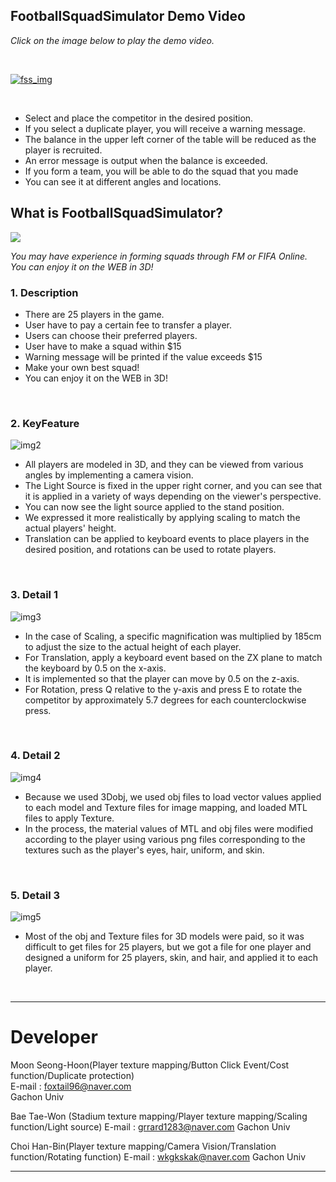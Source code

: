 ## FootballSquadSimulator Demo Video
*Click on the image below to play the demo video.*

</br>

[![fss_img](https://user-images.githubusercontent.com/43931412/206648238-ff09655a-106e-4861-886e-140ed4fbbd3b.png)](https://www.youtube.com/watch?v=dxtBo5Kp3P0)

</br>

- Select and place the competitor in the desired position.
- If you select a duplicate player, you will receive a warning message.
- The balance in the upper left corner of the table will be reduced as the player is recruited.
- An error message is output when the balance is exceeded.
- If you form a team, you will be able to do the squad that you made
- You can see it at different angles and locations.


## What is FootballSquadSimulator?
<img src="https://user-images.githubusercontent.com/43931412/206649262-3d9e8576-5efd-46c9-99d5-cde0b72459d8.png"/>

*You may have experience in forming squads through FM or FIFA Online.*
*You can enjoy it on the WEB in 3D!*


### 1. Description
- There are 25 players in the game.
- User have to pay a certain fee to transfer a player.
- Users can choose their preferred players.
- User have to make a squad within $15
- Warning message will be printed if the value exceeds $15
- Make your own best squad!
- You can enjoy it on the WEB in 3D!

</br>

### 2. KeyFeature

![img2](https://user-images.githubusercontent.com/43931412/206653875-fc2e5231-27e3-4740-9648-fd011375f28f.png)

- All players are modeled in 3D, and they can be viewed from various angles by implementing a camera vision.
- The Light Source is fixed in the upper right corner, and you can see that it is applied in a variety of ways depending on the viewer's perspective. 
- You can now see the light source applied to the stand position.
- We expressed it more realistically by applying scaling to match the actual players' height.
- Translation can be applied to keyboard events to place players in the desired position, and rotations can be used to rotate players.

</br>

### 3. Detail 1

![img3](https://user-images.githubusercontent.com/43931412/206654717-95c6b371-43a3-4d87-807a-6bec86084067.png)

- In the case of Scaling, a specific magnification was multiplied by 185cm to adjust the size to the actual height of each player.
- For Translation, apply a keyboard event based on the ZX plane to match the keyboard by 0.5 on the x-axis.
- It is implemented so that the player can move by 0.5 on the z-axis.
- For Rotation, press Q relative to the y-axis and press E to rotate the competitor by approximately 5.7 degrees for each counterclockwise press.

</br>

### 4. Detail 2

![img4](https://user-images.githubusercontent.com/43931412/206654972-a0f7b6bf-7c0c-4c1c-b48f-42fa68652986.png)

- Because we used 3Dobj, we used obj files to load vector values applied to each model and Texture files for image mapping, and loaded MTL files to apply Texture.
- In the process, the material values of MTL and obj files were modified according to the player using various png files corresponding to the textures such as the player's eyes, hair, uniform, and skin.

</br>

### 5. Detail 3

![img5](https://user-images.githubusercontent.com/43931412/206655396-fb0e8807-8315-425f-ad26-c061aac98211.png)

- Most of the obj and Texture files for 3D models were paid, so it was difficult to get files for 25 players, but we got a file for one player and designed a uniform for 25 players, skin, and hair, and applied it to each player.

</br>

***
# Developer

Moon Seong-Hoon(Player texture mapping/Button Click Event/Cost function/Duplicate protection)</br>
E-mail : foxtail96@naver.com</br>
Gachon Univ

Bae Tae-Won (Stadium texture mapping/Player texture mapping/Scaling function/Light source)
E-mail : grrard1283@naver.com
Gachon Univ


Choi Han-Bin(Player texture mapping/Camera Vision/Translation function/Rotating function)
E-mail : wkgkskak@naver.com
Gachon Univ

***

